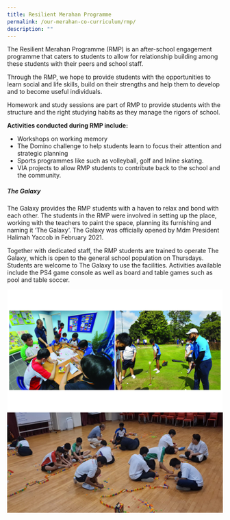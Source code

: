 ```yaml
---
title: Resilient Merahan Programme
permalink: /our-merahan-co-curriculum/rmp/
description: ""
---
```

The Resilient Merahan Programme (RMP) is an after-school engagement programme that caters to students to allow for relationship building among these students with their peers and school staff. 
 
Through the RMP, we hope to provide students with the opportunities to learn social and life skills, build on their strengths and help them to develop and to become useful individuals.  
 
Homework and study sessions are part of RMP to provide students with the structure and the right studying habits as they manage the rigors of school. 

**Activities conducted during RMP include:**
* Workshops on working memory
* The Domino challenge to help students learn to focus their attention and strategic planning
* Sports programmes like such as volleyball, golf and Inline skating. 
* VIA projects to allow RMP students to contribute back to the school and the community. 

##### The Galaxy

The Galaxy provides the RMP students with a haven to relax and bond with each other. The students in the RMP were involved in setting up the place, working with the teachers to paint the space, planning its furnishing and naming it ‘The Galaxy’. The Galaxy was officially opened by Mdm President Halimah Yaccob in February 2021.
 
Together with dedicated staff, the RMP students are trained to operate The Galaxy, which is open to the general school population on Thursdays. Students are welcome to The Galaxy to use the facilities. Activities available include the PS4 game console as well as board and table games such as pool and table soccer.

![](/images/rmp%20the%20duo.jpg)
![](/images/dominoes.jpeg)

